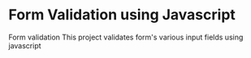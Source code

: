 # Form Validation using Javascript
Form validation
This project validates form's various input fields using javascript
